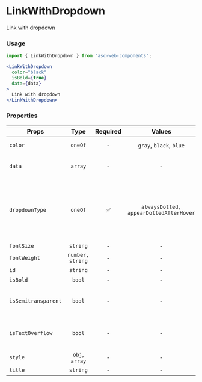 # LinkWithDropdown

Link with dropdown

### Usage

```js
import { LinkWithDropdown } from "asc-web-components";
```

```jsx
<LinkWithDropdown 
  color="black" 
  isBold={true} 
  data={data}
>
  Link with dropdown
</LinkWithDropdown>
```

### Properties

| Props               |      Type      | Required |                 Values                 | Default | Description                                                                                                                                               |
| ------------------- | :------------: | :------: | :------------------------------------: | :-----: | --------------------------------------------------------------------------------------------------------------------------------------------------------- |
| `color`             |    `oneOf`     |    -     |        `gray`, `black`, `blue`         | `black` | Color of link in all states - hover, active, visited                                                                                                      |
| `data`              |    `array`     |    -     |                   -                    |    -    | Array of objects, each can contain `<DropDownItem />` props                                                                                               |
| `dropdownType`      |    `oneOf`     |    ✅    | `alwaysDotted, appearDottedAfterHover` |    -    | Type of dropdown: alwaysDotted is always show dotted style and icon of arrow, appearDottedAfterHover is show dotted style and icon arrow only after hover |
| `fontSize`          |    `string`    |    -     |                   -                    | `13px`  | Font size of link                                                                                                                                         |
| `fontWeight`        |`number, string`|    -     |                    -                   |    -    | Font weight of link                                                                                                                                       |
| `id`                |    `string`    |    -     |                   -                    |    -    | Accepts id                                                                                                                                                |
| `isBold`            |     `bool`     |    -     |                   -                    | `false` | Set font weight                                                                                                                                           |
| `isSemitransparent` |     `bool`     |    -     |                   -                    | `false` | Set css-property 'opacity' to 0.5. Usually apply for users with "pending" status                                                                          |  |
| `isTextOverflow`    |     `bool`     |    -     |                   -                    | `true`  | Activate or deactivate _text-overflow_ CSS property with ellipsis (' … ') value                                                                           |
| `style`             | `obj`, `array` |    -     |                   -                    |    -    | Accepts css style                                                                                                                                         |
| `title`             |    `string`    |    -     |                   -                    |    -    | Title of link                                                                                                                                             |  |
